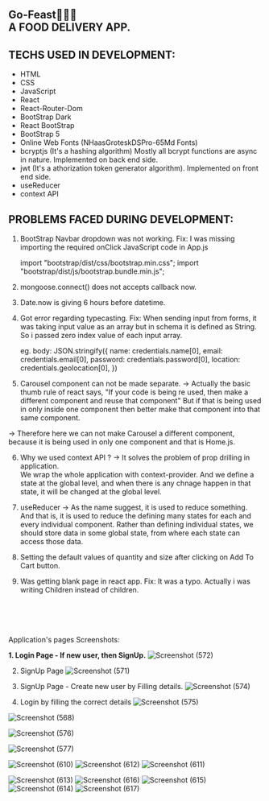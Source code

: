 Go-Feast🍕🍔🍗 <br />  A FOOD DELIVERY APP.   
----------------------------------------------------------------------------------

TECHS USED IN DEVELOPMENT:
--------------------------

+ HTML
+ CSS
+ JavaScript
+ React
+ React-Router-Dom
+ BootStrap Dark
+ React BootStrap
+ BootStrap 5
+ Online Web Fonts (NHaasGroteskDSPro-65Md Fonts)
+ bcryptjs (It's a hashing algorithm) Mostly all bcrypt functions are async in nature. Implemented on back end side.
+ jwt (It's a athorization token generator algorithm). Implemented on front end side.
+ useReducer
+ context API


PROBLEMS FACED DURING DEVELOPMENT: 
----------------------------------

1. BootStrap Navbar dropdown was not working.
Fix: I was missing importing the required onClick JavaScript code in App.js

	 import "bootstrap/dist/css/bootstrap.min.css";
	 import "bootstrap/dist/js/bootstrap.bundle.min.js";
 
 2. mongoose.connect() does not accepts callback now.
 3. Date.now is giving 6 hours before datetime.
 
 4. Got error regarding typecasting. 
 Fix: When sending input from forms, it was taking input value as an array but in schema it is defined as
      String. So i passed zero index value of each input array.
	  
	  eg. body: JSON.stringify({
                name: credentials.name[0],
                email: credentials.email[0],
                password: credentials.password[0],
                location: credentials.geolocation[0],
            })
		
5. Carousel component can not be made separate. 
-> Actually the basic thumb rule of react says, "If your code is being re used, then make a different
   component and reuse that component" But if that is being used in only inside one component then 
   better make that component into that same component.
  
-> Therefore here we can not make Carousel a different component, because it is being used in only one component and that is Home.js.  
			
			
6. Why we used context API ?
-> It solves the problem of prop drilling in application.	
   We wrap the whole application with context-provider. And we define a state at the global level, and when there is any chnage happen in that
   state, it will be changed at the global level.
   
7. useReducer -> As the name suggest, it is used to reduce something. And that is, it is used to reduce the defining many states for each and every individual component.
				 Rather than defining individual states, we should store data in some global state, from where each state can access those data.
   
8. Setting the default values of quantity and size after clicking on Add To Cart button.
9. Was getting blank page in react app.
Fix: It was a typo. Actually i was writing Children instead of children.
<br />
<br />
<br />
<br />
Application's pages Screenshots:
<br />

**1. Login Page - If new user, then SignUp.**
![Screenshot (572)](https://github.com/Abhishek-hash/Go_Feast/assets/54746811/47531572-84d5-4002-a7bc-1dcab7672d3c)

2. SignUp Page
![Screenshot (571)](https://github.com/Abhishek-hash/Go_Feast/assets/54746811/faa38749-8ae7-4ae0-bfe8-c9c686c75280)

3. SignUp Page - Create new user by Filling details.
![Screenshot (574)](https://github.com/Abhishek-hash/Go_Feast/assets/54746811/b8949923-d2f2-4581-b2f7-9ae28535ef7c)

4. Login by filling the correct details
![Screenshot (575)](https://github.com/Abhishek-hash/Go_Feast/assets/54746811/7b421af5-bf46-4876-802a-0dfa248def63)

![Screenshot (568)](https://github.com/Abhishek-hash/Go_Feast/assets/54746811/13b1d5d8-6f74-4210-ae48-fea212d6aadd)

![Screenshot (576)](https://github.com/Abhishek-hash/Go_Feast/assets/54746811/4e4849be-cbdd-45f0-9c5e-8656d4cd904d)

![Screenshot (577)](https://github.com/Abhishek-hash/Go_Feast/assets/54746811/2e62eab8-8cc8-45fc-8823-0ea93c9a9d07)

![Screenshot (610)](https://github.com/Abhishek-hash/Go_Feast/assets/54746811/20d76f26-cb64-4647-b71c-69ef5676e772)
![Screenshot (612)](https://github.com/Abhishek-hash/Go_Feast/assets/54746811/132200f6-9c03-4634-8055-be7d6f3d507c)
![Screenshot (611)](https://github.com/Abhishek-hash/Go_Feast/assets/54746811/65f3e1c9-2571-4094-a2f9-2384d2446b59)

![Screenshot (613)](https://github.com/Abhishek-hash/Go_Feast/assets/54746811/f0d463d7-ba46-442f-aba7-eea6d9f2859d)
![Screenshot (616)](https://github.com/Abhishek-hash/Go_Feast/assets/54746811/06ac6a56-c8bc-4d93-91cc-7a23847b3aa2)
![Screenshot (615)](https://github.com/Abhishek-hash/Go_Feast/assets/54746811/52959fb5-927b-44ce-b064-aa7c18cb7db7)
![Screenshot (614)](https://github.com/Abhishek-hash/Go_Feast/assets/54746811/6e50a3ef-9c67-4f64-aa3e-a783fc005c21)
![Screenshot (617)](https://github.com/Abhishek-hash/Go_Feast/assets/54746811/ac99989a-2208-4098-aa73-8a9300e61a04)
